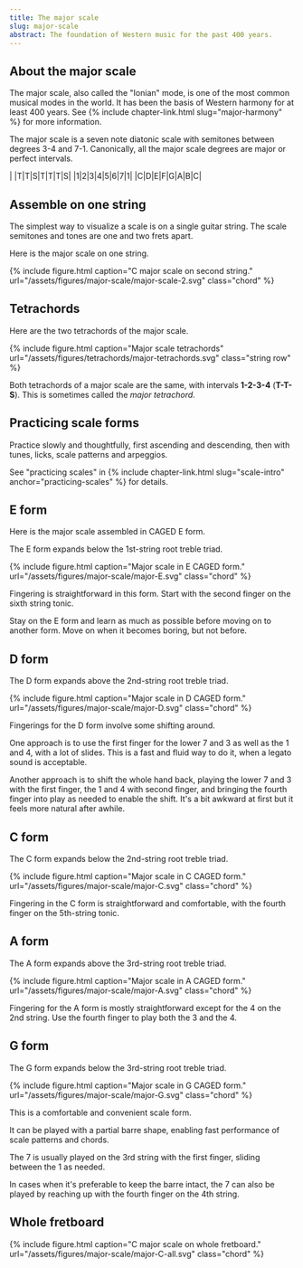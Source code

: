 ```yaml
---
title: The major scale
slug: major-scale
abstract: The foundation of Western music for the past 400 years. 
---
```


## About the major scale

The major scale, 
also called the "Ionian" mode,
is one of the most common musical modes in the world.
It has been the basis of Western harmony for at least 400 years. 
See {% include chapter-link.html slug="major-harmony" %} for more information. 

The major scale is a seven note diatonic scale 
with semitones between degrees 3-4 and 7-1.
Canonically, all the major scale degrees are major or perfect intervals. 

<div class="table-wrapper" markdown="block">

| |T|T|S|T|T|T|S|
|1|2|3|4|5|6|7|1|
|C|D|E|F|G|A|B|C|

</div>

## Assemble on one string

The simplest way to visualize a scale is on a single guitar string.
The scale semitones and tones are one and two frets apart.

Here is the major scale on one string. 

{% include figure.html
    caption="C major scale on second string."
    url="/assets/figures/major-scale/major-scale-2.svg"
    class="chord"
%}

## Tetrachords

Here are the two tetrachords of the major scale.

{% include figure.html
    caption="Major scale tetrachords"
    url="/assets/figures/tetrachords/major-tetrachords.svg"
    class="string row"
%}

Both tetrachords of a major scale are the same,
with intervals **1-2-3-4** (**T-T-S**).
This is sometimes called the *major tetrachord*.

## Practicing scale forms

Practice slowly and thoughtfully,
first ascending and descending, 
then with tunes, licks, scale patterns and arpeggios.

See "practicing scales" in {% include chapter-link.html slug="scale-intro" anchor="practicing-scales" %} for details. 

## E form

Here is the major scale assembled in CAGED E form.

The E form expands below the 1st-string root treble triad.

{% include figure.html
    caption="Major scale in E CAGED form."
    url="/assets/figures/major-scale/major-E.svg"
    class="chord"
%}

Fingering is straightforward in this form.
Start with the second finger on the sixth string tonic.

Stay on the E form and learn as much as possible before moving on to another form.
Move on when it becomes boring,
but not before.

## D form

The D form expands above the 2nd-string root treble triad.

{% include figure.html
    caption="Major scale in D CAGED form."
    url="/assets/figures/major-scale/major-D.svg"
    class="chord"
%}

Fingerings for the D form involve some shifting around.

One approach is to use the first finger for the lower 7 and 3 as well as the 1 and 4,
with a lot of slides.
This is a fast and fluid way to do it,
when a legato sound is acceptable.

Another approach is to shift the whole hand back,
playing the lower 7 and 3 with the first finger,
the 1 and 4 with second finger,
and bringing the fourth finger into play as needed to enable the shift.
It's a bit awkward at first but it feels more natural after awhile.

## C form

The C form expands below the 2nd-string root treble triad.

{% include figure.html
    caption="Major scale in C CAGED form."
    url="/assets/figures/major-scale/major-C.svg"
    class="chord"
%}

Fingering in the C form is straightforward and comfortable,
with the fourth finger on the 5th-string tonic.

## A form

The A form expands above the 3rd-string root treble triad.

{% include figure.html
    caption="Major scale in A CAGED form."
    url="/assets/figures/major-scale/major-A.svg"
    class="chord"
%}

Fingering for the A form is mostly straightforward except for the 4 on the 2nd string.
Use the fourth finger to play both the 3 and the 4.

## G form

The G form expands below the 3rd-string root treble triad.

{% include figure.html
    caption="Major scale in G CAGED form."
    url="/assets/figures/major-scale/major-G.svg"
    class="chord"
%}

This is a comfortable and convenient scale form.

It can be played with a partial barre shape,
enabling fast performance of scale patterns and chords.

The 7 is usually played on the 3rd string with the first finger,
sliding between the 1 as needed.

In cases when it's preferable to keep the barre intact,
the 7 can also be played by reaching up with the fourth finger on the 4th string.

## Whole fretboard

{% include figure.html
    caption="C major scale on whole fretboard."
    url="/assets/figures/major-scale/major-C-all.svg"
    class="chord"
%}
